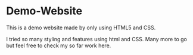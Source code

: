 # Demo-Website
This is a demo website made by only using HTML5 and CSS.

I tried so many styling and features using html and CSS. Many more to go but feel free to check my so far work here.
